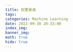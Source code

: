 ```yaml
---
title: 权重衰减
tags: 
categories: Machine Learning
date: 2022-09-30 20:33:00
index_img: 
banner_img:
math: true
hide: true
---
```


